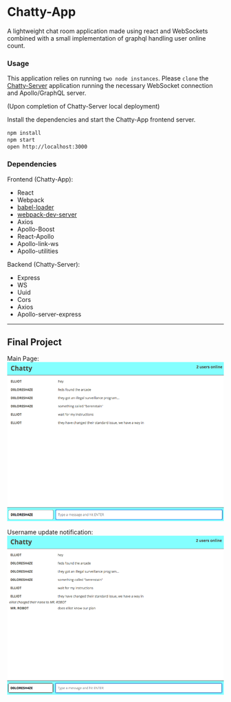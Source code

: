 Chatty-App
=====================

A lightweight chat room application made using react and WebSockets combined with a small implementation of graphql handling user online count.

### Usage

This application relies on running `two node instances`.  Please `clone` the [Chatty-Server](https://github.com/alex-ac2/chatty-server) application running the necessary WebSocket connection and Apollo/GraphQL server.  

(Upon completion of Chatty-Server local deployment)

Install the dependencies and start the Chatty-App frontend server.

```
npm install
npm start
open http://localhost:3000
```

### Dependencies

Frontend (Chatty-App):
* React
* Webpack
* [babel-loader](https://github.com/babel/babel-loader)
* [webpack-dev-server](https://github.com/webpack/webpack-dev-server)
* Axios
* Apollo-Boost
* React-Apollo
* Apollo-link-ws
* Apollo-utilities 

Backend (Chatty-Server):
* Express
* WS
* Uuid
* Cors
* Axios
* Apollo-server-express

---

## Final Project

Main Page:
!["Main Page"](docs/screenshots/chatty-app_mainPage.png)

Username update notification: 
!["Username update notification"](docs/screenshots/chatty-app_notifications.png)